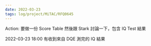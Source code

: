 ```yaml
---
date: 2022-03-23
tags: log/project/MiTAC/RFQ0645
---
```



Action: 要做一份 Score Table 然後跟 Stark 討論一下，包含 IQ Test 結果

2022-03-23 18:00
有收到來自 DQE 測完的 IQ 結果